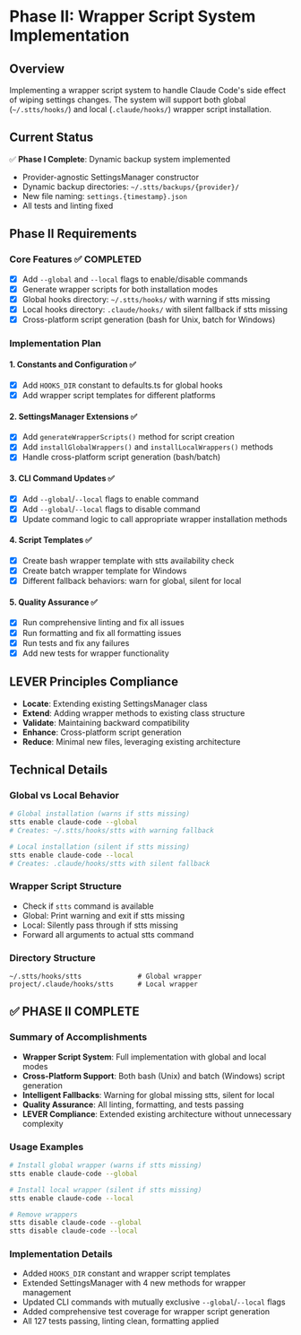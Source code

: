 # Phase II: Wrapper Script System Implementation

## Overview

Implementing a wrapper script system to handle Claude Code's side effect of wiping settings changes. The system will support both global (`~/.stts/hooks/`) and local (`.claude/hooks/`) wrapper script installation.

## Current Status

✅ **Phase I Complete**: Dynamic backup system implemented

- Provider-agnostic SettingsManager constructor
- Dynamic backup directories: `~/.stts/backups/{provider}/`
- New file naming: `settings.{timestamp}.json`
- All tests and linting fixed

## Phase II Requirements

### Core Features ✅ COMPLETED

- [x] Add `--global` and `--local` flags to enable/disable commands
- [x] Generate wrapper scripts for both installation modes
- [x] Global hooks directory: `~/.stts/hooks/` with warning if stts missing
- [x] Local hooks directory: `.claude/hooks/` with silent fallback if stts missing
- [x] Cross-platform script generation (bash for Unix, batch for Windows)

### Implementation Plan

#### 1. Constants and Configuration ✅

- [x] Add `HOOKS_DIR` constant to defaults.ts for global hooks
- [x] Add wrapper script templates for different platforms

#### 2. SettingsManager Extensions ✅

- [x] Add `generateWrapperScripts()` method for script creation
- [x] Add `installGlobalWrappers()` and `installLocalWrappers()` methods
- [x] Handle cross-platform script generation (bash/batch)

#### 3. CLI Command Updates ✅

- [x] Add `--global`/`--local` flags to enable command
- [x] Add `--global`/`--local` flags to disable command
- [x] Update command logic to call appropriate wrapper installation methods

#### 4. Script Templates ✅

- [x] Create bash wrapper template with stts availability check
- [x] Create batch wrapper template for Windows
- [x] Different fallback behaviors: warn for global, silent for local

#### 5. Quality Assurance ✅

- [x] Run comprehensive linting and fix all issues
- [x] Run formatting and fix all formatting issues
- [x] Run tests and fix any failures
- [x] Add new tests for wrapper functionality

## LEVER Principles Compliance

- **Locate**: Extending existing SettingsManager class
- **Extend**: Adding wrapper methods to existing class structure
- **Validate**: Maintaining backward compatibility
- **Enhance**: Cross-platform script generation
- **Reduce**: Minimal new files, leveraging existing architecture

## Technical Details

### Global vs Local Behavior

```bash
# Global installation (warns if stts missing)
stts enable claude-code --global
# Creates: ~/.stts/hooks/stts with warning fallback

# Local installation (silent if stts missing)
stts enable claude-code --local
# Creates: .claude/hooks/stts with silent fallback
```

### Wrapper Script Structure

- Check if `stts` command is available
- Global: Print warning and exit if stts missing
- Local: Silently pass through if stts missing
- Forward all arguments to actual stts command

### Directory Structure

```
~/.stts/hooks/stts              # Global wrapper
project/.claude/hooks/stts      # Local wrapper
```

## ✅ PHASE II COMPLETE

### Summary of Accomplishments

- **Wrapper Script System**: Full implementation with global and local modes
- **Cross-Platform Support**: Both bash (Unix) and batch (Windows) script generation
- **Intelligent Fallbacks**: Warning for global missing stts, silent for local
- **Quality Assurance**: All linting, formatting, and tests passing
- **LEVER Compliance**: Extended existing architecture without unnecessary complexity

### Usage Examples

```bash
# Install global wrapper (warns if stts missing)
stts enable claude-code --global

# Install local wrapper (silent if stts missing)
stts enable claude-code --local

# Remove wrappers
stts disable claude-code --global
stts disable claude-code --local
```

### Implementation Details

- Added `HOOKS_DIR` constant and wrapper script templates
- Extended SettingsManager with 4 new methods for wrapper management
- Updated CLI commands with mutually exclusive `--global`/`--local` flags
- Added comprehensive test coverage for wrapper script generation
- All 127 tests passing, linting clean, formatting applied
